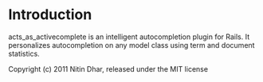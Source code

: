 Introduction
============

acts_as_activecomplete is an intelligent autocompletion plugin for Rails. It personalizes autocompletion on any model class using term and document statistics.

Copyright (c) 2011 Nitin Dhar, released under the MIT license